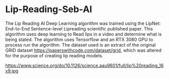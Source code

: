 # Lip-Reading-Seb-AI

The Lip Reading AI Deep Learning algorithm was trained using the LipNet: End-to-End Sentence-level Lipreading scientific published paper. This algorithm uses deep learning to Read lips in a video and determine what is being stated. The algorithm uses Tensorflow and an RTX 3080 GPU to process run the algorithm. The dataset used is an extract of the original GRID dataset https://paperswithcode.com/dataset/grid, which was altered for the purpose of creating lip reading models. 

https://www.science.org/do/10.1126/science.aau9601/full/lip%20reading_16x9.jpg
